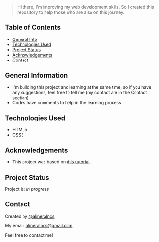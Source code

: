 > Hi there, I'm improving my web development skills. So I created this repository to help those who are also on this journey.

## Table of Contents
* [General Info](#general-information)
* [Technologies Used](#technologies-used)
* [Project Status](#project-status)
* [Acknowledgements](#acknowledgements)
* [Contact](#contact)

## General Information
- I'm building this project and learning at the same time, so if you have any suggestions, feel free to tell me (my contact are in the Contact section)
- Codes have comments to help in the learning process 

## Technologies Used
- HTML5
- CSS3

## Acknowledgements
- This project was based on [this tutorial](https://www.udemy.com/course/web-completo/).

## Project Status
Project is: _in progress_ 

## Contact
Created by [@alineralncs](https://www.instagram.com/alineralncs/)

My email: alineralncs@gmail.com

Feel free to contact me!

